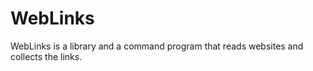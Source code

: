 # WebLinks

WebLinks is a library and a command program that reads websites and collects the links.
